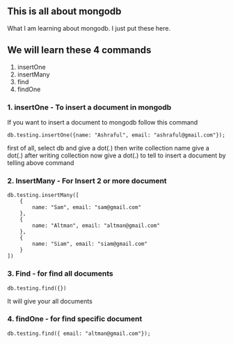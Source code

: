 ## This is all about mongodb

What I am learning about mongodb. I just put these here.

## We will learn these 4 commands

1. insertOne
2. insertMany
3. find
4. findOne

### 1. insertOne - To insert a document in mongodb

If you want to insert a document to mongodb
follow this command

```
db.testing.insertOne({name: "Ashraful", email: "ashraful@gmail.com"});
```

first of all, select db and give a dot(.) then write collection name give a dot(.) after writing collection now give a dot(.) to tell to insert a document by telling above command

### 2. InsertMany - For Insert 2 or more document

```
db.testing.insertMany([
    {
        name: "Sam", email: "sam@gmail.com"
    },
    {
        name: "Altman", email: "altman@gmail.com"
    },
    {
        name: "Siam", email: "siam@gmail.com"
    }
])

```

### 3. Find - for find all documents

```
db.testing.find({})
```

It will give your all documents

### 4. findOne - for find specific document

```
db.testing.find({ email: "altman@gmail.com"});
```
